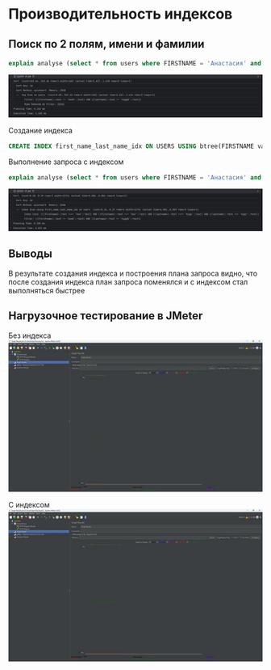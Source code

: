 # Производительность индексов

## Поиск по 2 полям, имени и фамилии 
```sql
explain analyse (select * from users where FIRSTNAME = 'Анастасия' and LASTNAME = 'Яшина' order by id);
```
![alt text](pictures2/explain_analyze_2_fields_without_index.jpg)


Создание индекса
```sql
CREATE INDEX first_name_last_name_idx ON USERS USING btree(FIRSTNAME varchar_pattern_ops, LASTNAME varchar_pattern_ops);
```

Выполнение запроса с индексом

```sql
explain analyse (select * from users where FIRSTNAME = 'Анастасия' and LASTNAME = 'Яшина' order by id);
```
![alt text](pictures2/explain_analyze_2_fields_with_index.jpg)



## Выводы
В результате создания индекса и построения плана запроса видно, что после создания индекса план запроса поменялся и с индексом стал выполняться быстрее
## Нагрузочное тестирование в JMeter

Без индекса
![alt text](pictures2/graph_with_index.jpg)

С индексом
![alt text](pictures2/graph_without_index.jpg)